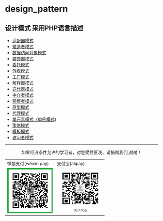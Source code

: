 # design_pattern  

设计模式 采用PHP语言描述
-------------------

*   <a href="adapter.php">适配器模式</a>
*   <a href="builder.php">建造者模式</a>
*   <a href="data_access_object.php">数据访问对象模式</a>
*   <a href="decorator.php">装饰器模式</a>
*   <a href="entrust.php">委托模式</a>
*   <a href="facade.php">外观模式</a>
*   <a href="factory.php">工厂模式</a>
*   <a href="interpreter.php">解释器模式</a>
*   <a href="iterator.php">迭代器模式</a>
*   <a href="mediator.php">中介者模式</a>
*   <a href="observer.php">观察者模式</a>
*   <a href="#">原型模式</a>
*   <a href="#">代理模式</a>
*   <a href="#">单元素模式（单例模式)</a>
*   <a href="#">策略模式</a>
*   <a href="#">模板模式</a>
*   <a href="#">访问者模式</a>

------------

<p align="center">
    如果经济条件允许的学习者，对您受益匪浅，请捐赠我们,谢谢！
</p> 
<table>
<tr><td>微信支付(weixin pay)</td><td>支付宝(alipay)</td></tr>
<tr>
<td><img src="https://github.com/wangjiangit/design_pattern/blob/master/pay_image/weixin_pay.png" width="150px" height="150px"/></td>
<td><img src="https://github.com/wangjiangit/design_pattern/blob/master/pay_image/alipay.png" width="150px" height="150px" /></td>
</tr>
</table>
    


